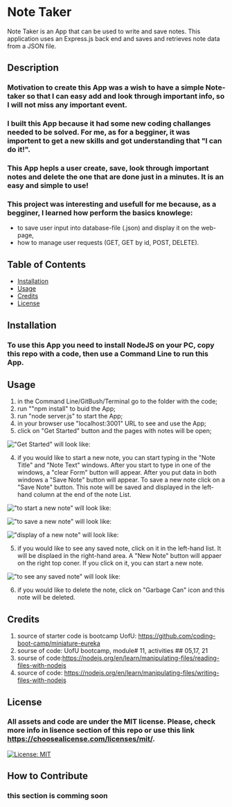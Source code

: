 # Note Taker
Note Taker is an App that can be used to write and save notes. This application uses an Express.js back end and saves and retrieves note data from a JSON file.

## Description
### Motivation to create this App was a wish to have a simple Note-taker so that I can easy add and look through important info, so I will not miss any important event.
### I built this App because it had some new coding challanges needed to be solved. For me, as for a begginer, it was importent to get a new skills and got understanding that "I can do it!".
### This App hepls a user create, save, look through  important notes and delete the one that are done just in a minutes. It is an easy and simple to use!
### This project was interesting and usefull for me because, as a begginer, I learned how perform the basics knowlege:
- to save user input into database-file (.json) and display it on the web-page,
- how to manage user requests (GET, GET by id, POST, DELETE). 

## Table of Contents

- [Installation](#installation)
- [Usage](#usage)
- [Credits](#credits)
- [License](#license)

## Installation
### To use this App you need to install NodeJS on your PC, copy this repo with a code, then use a Command Line to run this App. 

## Usage
1. in the Command Line/GitBush/Terminal go to the folder with the code;
2. run ""npm install" to buid the App;
3. run "node server.js" to start the App;
4. in your browser use "localhost:3001" URL to see and use the App;
5. click on "Get Started" button and the pages with notes will be open;

!["Get Started" will look like:](https://github.com/MarynaMartseniuk/Note-Taker-ch11/blob/main/public/assets/images/home-pg.jpg)
   
4. if you would like to start a new note, you can start typing in the "Note Title" and "Note Text" windows. After you start to type in one of the windows, a "clear Form" button will appear. After you put data in both windows a "Save Note" button will appear. To save a new note click on  a "Save Note" button. This note will be saved and displayed in the left-hand column at the end of the note List.

!["to start a new note" will look like:](https://github.com/MarynaMartseniuk/Note-Taker-ch11/blob/main/public/assets/images/home-notes.jpg)

!["to save a new note" will look like:](https://github.com/MarynaMartseniuk/Note-Taker-ch11/blob/main/public/assets/images/add-note.jpg)

!["display of a new note" will look like:](https://github.com/MarynaMartseniuk/Note-Taker-ch11/blob/main/public/assets/images/displayNew-note.jpg)

5. if you would like to see any saved note, click on it in the left-hand list. It will be displaed in the right-hand area. A "New Note" button will appaer on the right top coner. If you click on it, you can start a new note.

!["to see any saved note" will look like:](https://github.com/MarynaMartseniuk/Note-Taker-ch11/blob/main/public/assets/images/see-note.jpg)

6. if you would like to delete the note, click on "Garbage Can" icon and this note will be deleted.

## Credits
1. source of starter code is bootcamp UofU: https://github.com/coding-boot-camp/miniature-eureka
2. sourse of code: UofU bootcamp, module# 11, activities ## 05,17, 21
3. sourse of code:https://nodejs.org/en/learn/manipulating-files/reading-files-with-nodejs
4. source of code: https://nodejs.org/en/learn/manipulating-files/writing-files-with-nodejs

## License
### All assets and code are under the MIT license. Please, check more info in lisence section of this repo or use this link https://choosealicense.com/licenses/mit/.
[![License: MIT](https://img.shields.io/badge/License-MIT-yellow.svg)](https://opensource.org/licenses/MIT)

## How to Contribute
### this section is comming soon
